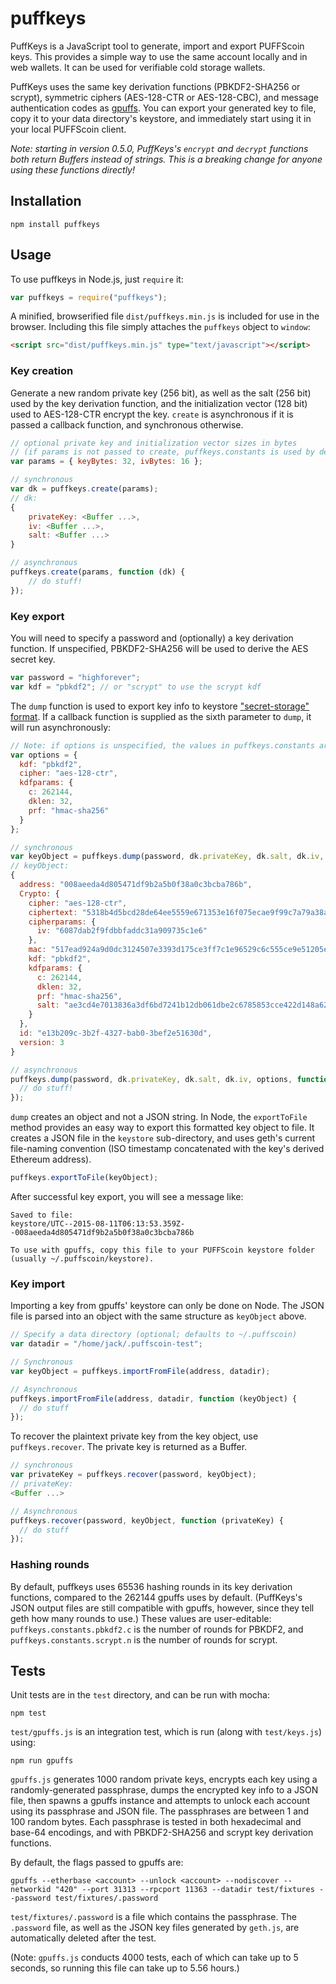 # puffkeys

PuffKeys is a JavaScript tool to generate, import and export PUFFScoin keys.  This provides a simple way to use the same account locally and in web wallets.  It can be used for verifiable cold storage wallets.

PuffKeys uses the same key derivation functions (PBKDF2-SHA256 or scrypt), symmetric ciphers (AES-128-CTR or AES-128-CBC), and message authentication codes as [gpuffs](https://github.com/puffscoin/go-puffscoin).  You can export your generated key to file, copy it to your data directory's keystore, and immediately start using it in your local PUFFScoin client.

*Note: starting in version 0.5.0, PuffKeys's `encrypt` and `decrypt` functions both return Buffers instead of strings.  This is a breaking change for anyone using these functions directly!*

## Installation

```
npm install puffkeys
```

## Usage

To use puffkeys in Node.js, just `require` it:

```javascript
var puffkeys = require("puffkeys");
```

A minified, browserified file `dist/puffkeys.min.js` is included for use in the browser.  Including this file simply attaches the `puffkeys` object to `window`:

```html
<script src="dist/puffkeys.min.js" type="text/javascript"></script>
```

### Key creation

Generate a new random private key (256 bit), as well as the salt (256 bit) used by the key derivation function, and the initialization vector (128 bit) used to AES-128-CTR encrypt the key.  `create` is asynchronous if it is passed a callback function, and synchronous otherwise.

```javascript
// optional private key and initialization vector sizes in bytes
// (if params is not passed to create, puffkeys.constants is used by default)
var params = { keyBytes: 32, ivBytes: 16 };

// synchronous
var dk = puffkeys.create(params);
// dk:
{
    privateKey: <Buffer ...>,
    iv: <Buffer ...>,
    salt: <Buffer ...>
}

// asynchronous
puffkeys.create(params, function (dk) {
    // do stuff!
});
```

### Key export

You will need to specify a password and (optionally) a key derivation function.  If unspecified, PBKDF2-SHA256 will be used to derive the AES secret key.

```javascript
var password = "highforever";
var kdf = "pbkdf2"; // or "scrypt" to use the scrypt kdf
```

The `dump` function is used to export key info to keystore ["secret-storage" format](https://github.com/ethereum/wiki/wiki/Web3-Secret-Storage-Definition).  If a callback function is supplied as the sixth parameter to `dump`, it will run asynchronously:

```javascript
// Note: if options is unspecified, the values in puffkeys.constants are used.
var options = {
  kdf: "pbkdf2",
  cipher: "aes-128-ctr",
  kdfparams: {
    c: 262144,
    dklen: 32,
    prf: "hmac-sha256"
  }
};

// synchronous
var keyObject = puffkeys.dump(password, dk.privateKey, dk.salt, dk.iv, options);
// keyObject:
{
  address: "008aeeda4d805471df9b2a5b0f38a0c3bcba786b",
  Crypto: {
    cipher: "aes-128-ctr",
    ciphertext: "5318b4d5bcd28de64ee5559e671353e16f075ecae9f99c7a79a38af5f869aa46",
    cipherparams: {
      iv: "6087dab2f9fdbbfaddc31a909735c1e6"
    },
    mac: "517ead924a9d0dc3124507e3393d175ce3ff7c1e96529c6c555ce9e51205e9b2",
    kdf: "pbkdf2",
    kdfparams: {
      c: 262144,
      dklen: 32,
      prf: "hmac-sha256",
      salt: "ae3cd4e7013836a3df6bd7241b12db061dbe2c6785853cce422d148a624ce0bd"
    }
  },
  id: "e13b209c-3b2f-4327-bab0-3bef2e51630d",
  version: 3
}

// asynchronous
puffkeys.dump(password, dk.privateKey, dk.salt, dk.iv, options, function (keyObject) {
  // do stuff!
});
```

`dump` creates an object and not a JSON string.  In Node, the `exportToFile` method provides an easy way to export this formatted key object to file.  It creates a JSON file in the `keystore` sub-directory, and uses geth's current file-naming convention (ISO timestamp concatenated with the key's derived Ethereum address).

```javascript
puffkeys.exportToFile(keyObject);
```

After successful key export, you will see a message like:

```
Saved to file:
keystore/UTC--2015-08-11T06:13:53.359Z--008aeeda4d805471df9b2a5b0f38a0c3bcba786b

To use with gpuffs, copy this file to your PUFFScoin keystore folder
(usually ~/.puffscoin/keystore).
```

### Key import

Importing a key from gpuffs' keystore can only be done on Node.  The JSON file is parsed into an object with the same structure as `keyObject` above.

```javascript
// Specify a data directory (optional; defaults to ~/.puffscoin)
var datadir = "/home/jack/.puffscoin-test";

// Synchronous
var keyObject = puffkeys.importFromFile(address, datadir);

// Asynchronous
puffkeys.importFromFile(address, datadir, function (keyObject) {
  // do stuff
});
```

To recover the plaintext private key from the key object, use `puffkeys.recover`.  The private key is returned as a Buffer.

```javascript
// synchronous
var privateKey = puffkeys.recover(password, keyObject);
// privateKey:
<Buffer ...>

// Asynchronous
puffkeys.recover(password, keyObject, function (privateKey) {
  // do stuff
});
```

### Hashing rounds

By default, puffkeys uses 65536 hashing rounds in its key derivation functions, compared to the 262144 gpuffs uses by default.  (PuffKeys's JSON output files are still compatible with gpuffs, however, since they tell geth how many rounds to use.)  These values are user-editable: `puffkeys.constants.pbkdf2.c` is the number of rounds for PBKDF2, and `puffkeys.constants.scrypt.n` is the number of rounds for scrypt.

## Tests

Unit tests are in the `test` directory, and can be run with mocha:

```
npm test
```

`test/gpuffs.js` is an integration test, which is run (along with `test/keys.js`) using:

```
npm run gpuffs
```

`gpuffs.js` generates 1000 random private keys, encrypts each key using a randomly-generated passphrase, dumps the encrypted key info to a JSON file, then spawns a gpuffs instance and attempts to unlock each account using its passphrase and JSON file.  The passphrases are between 1 and 100 random bytes.  Each passphrase is tested in both hexadecimal and base-64 encodings, and with PBKDF2-SHA256 and scrypt key derivation functions.

By default, the flags passed to gpuffs are:

```
gpuffs --etherbase <account> --unlock <account> --nodiscover --networkid "420" --port 31313 --rpcport 11363 --datadir test/fixtures --password test/fixtures/.password
```

`test/fixtures/.password` is a file which contains the passphrase.  The `.password` file, as well as the JSON key files generated by `geth.js`, are automatically deleted after the test.

(Note: `gpuffs.js` conducts 4000 tests, each of which can take up to 5 seconds, so running this file can take up to 5.56 hours.)
